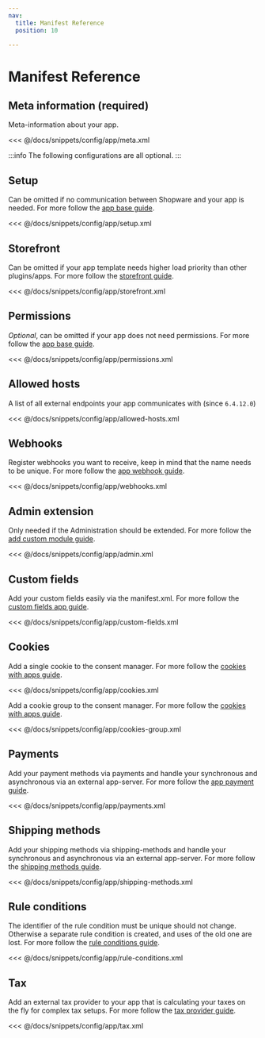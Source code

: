```yaml
---
nav:
  title: Manifest Reference
  position: 10

---
```


# Manifest Reference

## Meta information (required)
Meta-information about your app.

<<< @/docs/snippets/config/app/meta.xml

:::info
The following configurations are all optional. 
:::

## Setup

Can be omitted if no communication between Shopware and your app is needed. For more follow the [app base guide](../../../guides/plugins/apps/app-base-guide#registration-request).

<<< @/docs/snippets/config/app/setup.xml

## Storefront

Can be omitted if your app template needs higher load priority than other plugins/apps. For more follow the [storefront guide](../../../guides/plugins/apps/storefront/index).

<<< @/docs/snippets/config/app/storefront.xml

## Permissions

_Optional_, can be omitted if your app does not need permissions. For more follow the [app base guide](../../../guides/plugins/apps/app-base-guide).

<<< @/docs/snippets/config/app/permissions.xml

## Allowed hosts

A list of all external endpoints your app communicates with (since `6.4.12.0`)

<<< @/docs/snippets/config/app/allowed-hosts.xml

## Webhooks

Register webhooks you want to receive, keep in mind that the name needs to be unique. For more follow the [app webhook guide](../../../guides/plugins/apps/webhook).

<<< @/docs/snippets/config/app/webhooks.xml

## Admin extension

Only needed if the Administration should be extended. For more follow the [add custom module guide](../../../guides/plugins/apps/administration/add-custom-modules).

<<< @/docs/snippets/config/app/admin.xml

## Custom fields

Add your custom fields easily via the manifest.xml. For more follow the [custom fields app guide](../../../guides/plugins/apps/custom-data/custom-fields).

<<< @/docs/snippets/config/app/custom-fields.xml

## Cookies

Add a single cookie to the consent manager. For more follow the [cookies with apps guide](../../../guides/plugins/apps/storefront/cookies-with-apps).

<<< @/docs/snippets/config/app/cookies.xml

Add a cookie group to the consent manager. For more follow the [cookies with apps guide](../../../guides/plugins/apps/storefront/cookies-with-apps).

<<< @/docs/snippets/config/app/cookies-group.xml

## Payments

Add your payment methods via payments and handle your synchronous and asynchronous via an external app-server. For more follow the [app payment guide](../../../guides/plugins/apps/payment).

<<< @/docs/snippets/config/app/payments.xml

## Shipping methods

Add your shipping methods via shipping-methods and handle your synchronous and asynchronous via an external app-server. For more follow the [shipping methods guide](../../../guides/plugins/apps/shipping-methods).

<<< @/docs/snippets/config/app/shipping-methods.xml

## Rule conditions

The identifier of the rule condition must be unique should not change. Otherwise a separate rule condition is created, and uses of the old one are lost. For more follow the [rule conditions guide](../../../guides/plugins/apps/rule-builder/add-custom-rule-conditions).

<<< @/docs/snippets/config/app/rule-conditions.xml

## Tax

Add an external tax provider to your app that is calculating your taxes on the fly for complex tax setups. For more follow the [tax provider guide](../../../guides/plugins/apps/tax-provider).

<<< @/docs/snippets/config/app/tax.xml
